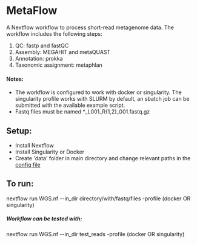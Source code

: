 # MetaFlow
A Nextflow workflow to process short-read metagenome data. The workflow includes the following steps:
1. QC: fastp and fastQC
2. Assembly: MEGAHIT and metaQUAST
3. Annotation: prokka
4. Taxonomic assignment: metaphlan

#### Notes:
- The workflow is configured to work with docker or singularity. The singularity profile works with SLURM by default, an sbatch job can be submitted with the available example script.
- Fastq files must be named *_L001_R{1,2}_001.fastq.gz

## Setup:
- Install Nextflow
- Install Singularity or Docker
- Create 'data' folder in main directory and change relevant paths in the [config file](nextflow.config)

## To run:
nextflow run WGS.nf --in_dir directory/with/fastq/files -profile (docker OR singularity)

##### Workflow can be tested with:
nextflow run WGS.nf --in_dir test_reads -profile (docker OR singularity)
